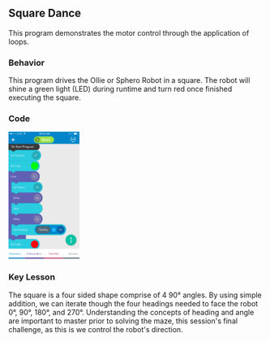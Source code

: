 ## Square Dance

This program demonstrates the motor control through the application of loops.

### Behavior

This program drives the Ollie or Sphero Robot in a square. The robot will shine a green light (LED) during runtime and turn red once finished executing the square.

### Code

<img src="SquareDance.PNG" alt="Image of Program Code" style="Height: 250px;"/>

### Key Lesson

The square is a four sided shape comprise of 4 90° angles. By using simple addition, we can iterate though the four headings needed to face the robot 0°, 90°, 180°, and 270°. Understanding the concepts of heading and angle are important to master prior to solving the maze, this session's final challenge, as this is we control the robot's direction.

